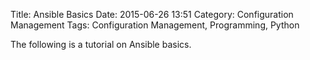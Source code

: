 Title: Ansible Basics
Date: 2015-06-26 13:51
Category: Configuration Management
Tags: Configuration Management, Programming, Python


The following is a tutorial on Ansible basics.